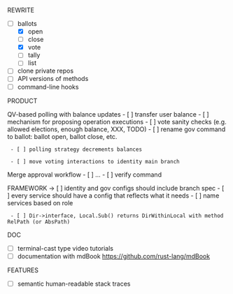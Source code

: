 REWRITE
- [ ] ballots
  - [x] open
  - [ ] close
  - [x] vote
  - [ ] tally
  - [ ] list
- [ ] clone private repos
- [ ] API versions of methods
- [ ] command-line hooks

PRODUCT

QV-based polling with balance updates
     - [ ] transfer user balance
       - [ ] mechanism for proposing operation executions
     - [ ] vote sanity checks (e.g. allowed elections, enough balance, XXX, TODO)
     - [ ] rename gov command to ballot: ballot open, ballot close, etc.

     - [ ] polling strategy decrements balances

     - [ ] move voting interactions to identity main branch

Merge approval workflow
     - [ ] ...
     - [ ] verify command

FRAMEWORK
     -> [ ] identity and gov configs should include branch spec
       - [ ] every service should have a config that reflects what it needs
       - [ ] name services based on role
  
     - [ ] Dir->interface, Local.Sub() returns DirWithinLocal with method RelPath (or AbsPath)

DOC
- [ ] terminal-cast type video tutorials
- [ ] documentation with mdBook https://github.com/rust-lang/mdBook

FEATURES
- [ ] semantic human-readable stack traces
